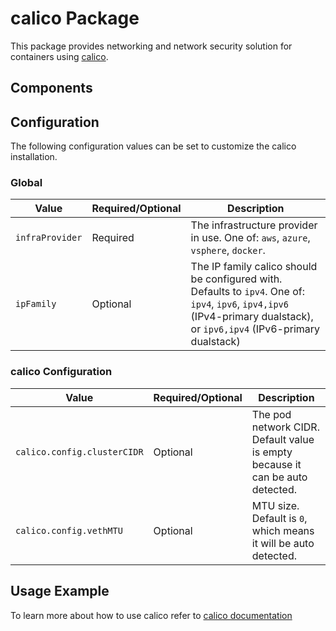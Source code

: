 # calico Package

This package provides networking and network security solution for containers using [calico](https://www.projectcalico.org/).

## Components

## Configuration

The following configuration values can be set to customize the calico installation.

### Global

| Value | Required/Optional | Description |
|-------|-------------------|-------------|
| `infraProvider` | Required | The infrastructure provider in use. One of: `aws`, `azure`, `vsphere`, `docker`. |
| `ipFamily` | Optional | The IP family calico should be configured with. Defaults to `ipv4`. One of: `ipv4`, `ipv6`, `ipv4,ipv6` (IPv4-primary dualstack), or `ipv6,ipv4` (IPv6-primary dualstack) |

### calico Configuration

| Value | Required/Optional | Description |
|-------|-------------------|-------------|
| `calico.config.clusterCIDR` | Optional | The pod network CIDR. Default value is empty because it can be auto detected. |
| `calico.config.vethMTU` | Optional | MTU size. Default is `0`, which means it will be auto detected. |

## Usage Example

To learn more about how to use calico refer to [calico documentation](https://docs.projectcalico.org/about/about-calico)
